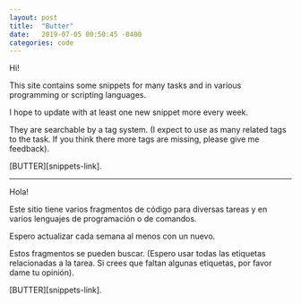 ```yaml
---
layout: post
title:  "Butter"
date:   2019-07-05 00:50:45 -0400
categories: code
---
```


Hi!

This site contains some snippets for many tasks and in various programming or scripting languages.

I hope to update with at least one new snippet more every week. 

They are searchable by a tag system. (I expect to use as many related tags to the task. If you think there more tags are missing, please give me feedback).

[BUTTER][snippets-link].


___

Hola!

Este sitio tiene varios fragmentos de código para diversas tareas y en varios lenguajes de programación o de comandos.

Espero actualizar cada semana al menos con un nuevo.

Estos fragmentos se pueden buscar. (Espero usar todas las etiquetas relacionadas a la tarea. Si crees que faltan algunas etiquetas, por favor dame tu opinión).

[BUTTER][snippets-link].


[snnipets-link]: https://github.com/MOTEorg/Butter


